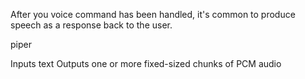 

After you voice command has been handled, it's common to produce speech as a response back to the user. 

piper



Inputs text
Outputs one or more fixed-sized chunks of PCM audio